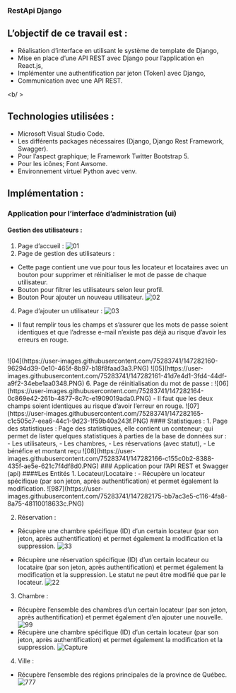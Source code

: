 ### RestApi Django
## L’objectif de ce travail est : 
- Réalisation d’interface en utilisant le système de template de Django, 
- Mise en place d’une API REST avec Django pour l’application en React.js,
- Implémenter une authentification par jeton (Token) avec Django, 
- Communication avec une API REST.

<b/ >

## Technologies utilisées : 
- Microsoft Visual Studio Code.
- Les différents packages nécessaires (Django, Django Rest Framework, Swagger).
- Pour l’aspect graphique; le Framework Twitter Bootstrap 5.
- Pour les icônes; Font Awsome.
- Environnement virtuel Python avec venv.

## Implémentation :
### Application pour l’interface d’administration (ui)
#### Gestion des utilisateurs :
1. Page d’accueil :
![01](https://user-images.githubusercontent.com/75283741/147282154-fa864add-eec4-420c-9e43-7580fc65d04a.PNG)
3. Page de gestion des utilisateurs :
- Cette page contient une vue pour tous les locateur et locataires avec un bouton pour supprimer et réinitialiser le mot de passe de chaque  utilisateur.
- Bouton pour filtrer les utilisateurs selon leur profil.
- Bouton Pour ajouter un nouveau utilisateur.
![02](https://user-images.githubusercontent.com/75283741/147282157-cacea932-03d9-4a81-8500-e365f75c5379.PNG)
4. Page d’ajouter un utilisateur :
![03](https://user-images.githubusercontent.com/75283741/147282159-b2a5ce26-bf74-4034-9829-99f5d170e7a4.PNG)
- Il faut remplir tous les champs et s’assurer que les mots de passe soient identiques et que l’adresse e-mail n’existe pas déjà au risque d’avoir les erreurs en rouge.
<br/>
![04](https://user-images.githubusercontent.com/75283741/147282160-96294d39-0e10-465f-8b97-b18f8faad3a3.PNG)
![05](https://user-images.githubusercontent.com/75283741/147282161-41d7e4d1-3fd4-44df-a9f2-34ebe1aa0348.PNG)
6. Page de réinitialisation du mot de passe :
![06](https://user-images.githubusercontent.com/75283741/147282164-0c869e42-261b-4877-8c7c-e1909019ada0.PNG)
- Il faut que les deux champs soient identiques au risque d’avoir l’erreur en rouge.
![07](https://user-images.githubusercontent.com/75283741/147282165-c1c505c7-eea6-44c1-9d23-1f59b40a243f.PNG)
#### Statistiques :
1. Page des statistiques :
Page des statistiques, elle contient un conteneur; qui permet de lister quelques statistiques à parties de la base de données sur : 
- Les utilisateurs, 
- Les chambres, 
- Les réservations (avec statut), 
- Le bénéfice et montant reçu
![08](https://user-images.githubusercontent.com/75283741/147282166-c155c0b2-8388-435f-ae5e-621c7f4df8d0.PNG)
### Application pour l’API REST et Swagger (api)
####Les Entités 
1. Locateur/Locataire :
- Récupère un locateur spécifique (par son jeton, après  authentification) et permet également la modification.
![987](https://user-images.githubusercontent.com/75283741/147282175-bb7ac3e5-c116-4fa8-8a75-48110018633c.PNG)

2. Réservation :
- Récupère une chambre spécifique (ID) d’un certain locateur (par son  jeton, après authentification) et permet également la modification et  la suppression.
![33](https://user-images.githubusercontent.com/75283741/147282170-cecacc78-ceab-49a4-95ca-a0b606493165.PNG)

- Récupère une réservation spécifique (ID) d’un certain locateur ou  locataire (par son jeton, après authentification) et permet également  la modification et la suppression. Le statut ne peut être modifié que  par le locateur.
![22](https://user-images.githubusercontent.com/75283741/147282169-14956871-d1af-427d-afb1-db326bee3291.PNG)

3. Chambre :
- Récupère l’ensemble des chambres d’un certain locateur (par son  jeton, après authentification) et permet également d’en ajouter une  nouvelle.
![99](https://user-images.githubusercontent.com/75283741/147282171-471f90b3-78e5-462e-ae15-5c0a3fcaabf9.PNG)
- Récupère une chambre spécifique (ID) d’un certain locateur (par son  jeton, après authentification) et permet également la modification et  la suppression.
![Capture](https://user-images.githubusercontent.com/75283741/147282178-4cab6a51-8d40-4457-a464-749eecdd5ada.PNG)
4. Ville :
- Récupère l’ensemble des régions principales de la province de Québec.
![777](https://user-images.githubusercontent.com/75283741/147282172-f3bbffb3-bc9b-4869-b062-f3acfc8fbea5.PNG)
